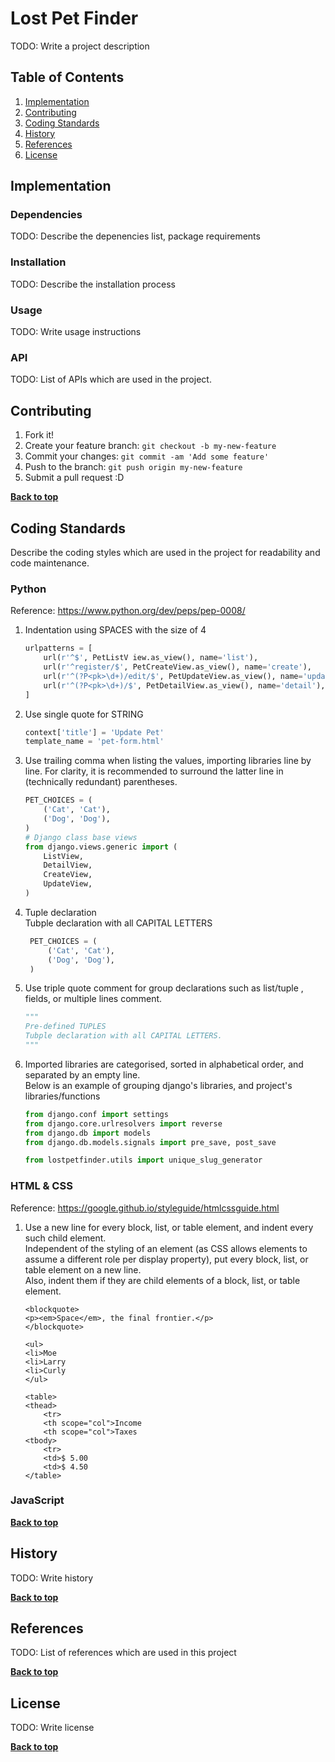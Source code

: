 # Lost Pet Finder

TODO: Write a project description

## Table of Contents
1. [Implementation](#implementation)
1. [Contributing](#contributing)
1. [Coding Standards](#coding-standards)
1. [History](#history)
1. [References](#references)
1. [License](#license)

## Implementation

### Dependencies

TODO: Describe the depenencies list, package requirements

### Installation

TODO: Describe the installation process

### Usage

TODO: Write usage instructions

### API
TODO: List of APIs which are used in the project.

## Contributing

1. Fork it!
2. Create your feature branch: `git checkout -b my-new-feature`
3. Commit your changes: `git commit -am 'Add some feature'`
4. Push to the branch: `git push origin my-new-feature`
5. Submit a pull request :D

**[Back to top](#table-of-contents)**

## Coding Standards

Describe the coding styles which are used in the project for readability and code maintenance.

### Python

Reference: https://www.python.org/dev/peps/pep-0008/

1. Indentation using SPACES with the size of 4
    ```python
    urlpatterns = [
        url(r'^$', PetListV iew.as_view(), name='list'),
        url(r'^register/$', PetCreateView.as_view(), name='create'),
        url(r'^(?P<pk>\d+)/edit/$', PetUpdateView.as_view(), name='update'),
        url(r'^(?P<pk>\d+)/$', PetDetailView.as_view(), name='detail'),
    ]
    ```

1. Use single quote for STRING
    ```python
    context['title'] = 'Update Pet'
    template_name = 'pet-form.html'
    ```

1. Use trailing comma when listing the values, importing libraries line by line. For clarity, it is recommended to surround the latter line in (technically redundant) parentheses.
    ```python
    PET_CHOICES = (
        ('Cat', 'Cat'),
        ('Dog', 'Dog'),
    )
    # Django class base views
    from django.views.generic import (
        ListView,
        DetailView,
        CreateView,
        UpdateView,
    )
    ```
1. Tuple declaration<br/>
    Tubple declaration with all CAPITAL LETTERS
    ```python
     PET_CHOICES = (
         ('Cat', 'Cat'),
         ('Dog', 'Dog'),
     )
    ```
2. Use triple quote comment for group declarations such as list/tuple , fields, or multiple lines comment.
    ```python
    """
    Pre-defined TUPLES
    Tubple declaration with all CAPITAL LETTERS.
    """
    ```
3. Imported libraries are categorised, sorted in alphabetical order, and separated by an empty line.<br/>
    Below is an example of grouping django's libraries, and project's libraries/functions
    ```python
    from django.conf import settings
    from django.core.urlresolvers import reverse
    from django.db import models
    from django.db.models.signals import pre_save, post_save

    from lostpetfinder.utils import unique_slug_generator
    ```
### HTML & CSS

Reference: https://google.github.io/styleguide/htmlcssguide.html

1. Use a new line for every block, list, or table element, and indent every such child element.<br/>
	Independent of the styling of an element (as CSS allows elements to assume a different role per display property), put every block, list, or table element on a new line.<br/>
	Also, indent them if they are child elements of a block, list, or table element.<br/>
	```
	<blockquote>
	<p><em>Space</em>, the final frontier.</p>
	</blockquote>
	```
	```
	<ul>
	<li>Moe
	<li>Larry
	<li>Curly
	</ul>
	```
	```
	<table>
	<thead>
		<tr>
		<th scope="col">Income
		<th scope="col">Taxes
	<tbody>
		<tr>
		<td>$ 5.00
		<td>$ 4.50
	</table>
	```
### JavaScript

**[Back to top](#table-of-contents)**

## History

TODO: Write history

**[Back to top](#table-of-contents)**

## References

TODO: List of references which are used in this project

**[Back to top](#table-of-contents)**

## License

TODO: Write license

**[Back to top](#table-of-contents)**
